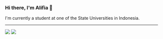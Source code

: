 ### Hi there, I'm Alifia 👋 
I'm currently a student at one of the State Universities in Indonesia.

----------------------------------------------------------------------------------------------------------

<img src="https://github-readme-stats.vercel.app/api?username=alifiaws&hide=contribs,prs&show_icons=true&hide_border=true&bg_color=ffffff&text_color=b8b258&icon_color=b8b258&custom_title=Alifia's GitHub Stats&title_color=000" />

<img src="https://github-readme-stats.vercel.app/api/top-langs/?username=alifiaws&layout=compact&bg_color=ffffff&card_width=444&hide_border=true&custom_title=Used Language&title_color=000"/> 


<!--
**alifiaws/alifiaws** is a ✨ _special_ ✨ repository because its `README.md` (this file) appears on your GitHub profile.

Here are some ideas to get you started:

- 🔭 I’m currently student
- 🌱 I’m learner and data enthusiast
- 👯 I’m looking to collaborate on ...
- 🤔 I’m looking for help with ...
- 💬 Ask me about ...
- 📫 How to reach me: ...
- 😄 Pronouns: ...
- ⚡ Fun fact: ...
-->
